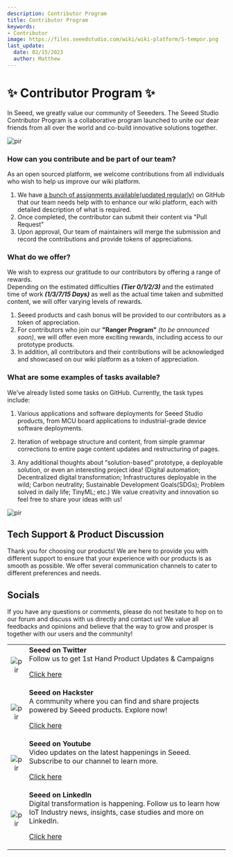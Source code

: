 ```yaml
---
description: Contributor Program
title: Contributor Program
keywords:
- Contributor
image: https://files.seeedstudio.com/wiki/wiki-platform/S-tempor.png
last_update:
  date: 02/15/2023
  author: Matthew
---
```


# ✨ Contributor Program ✨ 

In Seeed, we greatly value our community of Seeeders. The Seeed Studio Contributor Program is a collaborative program launched to unite our dear friends from all over the world and co-build innovative solutions together.
<p style={{textAlign: 'center'}}><img src="https://www.seeedstudio.com/blog/wp-content/uploads/2023/08/%E5%BE%AE%E4%BF%A1%E6%88%AA%E5%9B%BE_20230817161402.png" alt="pir" width={800} height="auto" /></p>


### How can you contribute and be part of our team?

As an open sourced platform, we welcome contributions from all individuals who wish to help us improve our wiki platform.

1. We have [a bunch of assignments available(updated regularly)](https://github.com/orgs/Seeed-Studio/projects/6/views/1) on GitHub that our team needs help with to enhance our wiki platform, each with detailed description of what is required. 
2. Once completed, the contributor can submit their content via "Pull Request"
3. Upon approval, Our team of maintainers will merge the submission and record the contributions and provide tokens of appreciations.

### What do we offer?

We wish to express our gratitude to our contributors by offering a range of rewards.   
Depending on the estimated difficulties ***(Tier 0/1/2/3)*** and the estimated time of work ***(1/3/7/15 Days)*** as well as the actual time taken and submitted content, we will offer varying levels of rewards.

1. Seeed products and cash bonus will be provided to our contributors as a token of appreciation.
2. For contributors who join our **"Ranger Program"** *(to be announced soon)*, we will offer even more exciting rewards, including access to our prototype products.
3. In addition, all contributors and their contributions will be acknowledged and showcased on our wiki platform as a token of appreciation.

### What are some examples of tasks available?

We’ve already listed some tasks on GitHub. Currently, the task types include:

1. Various applications and software deployments for Seeed Studio products, from MCU board applications to industrial-grade device software deployments.

2. Iteration of webpage structure and content, from simple grammar corrections to entire page content updates and restructuring of pages.

3. Any additional thoughts about “solution-based” prototype, a deployable solution, or even an interesting project idea! (Digital automation; Decentralized digital transformation; Infrastructures deployable in the wild; Carbon neutrality; Sustainable Development Goals(SDGs); Problem solved in daily life; TinyML; etc.) We value creativity and innovation so feel free to share your ideas with us!

<p style={{textAlign: 'center'}}><img src="https://files.seeedstudio.com/wiki/wiki-platform/contributor_program.png" alt="pir" width={900} height="auto" /></p>



## Tech Support & Product Discussion

Thank you for choosing our products! We are here to provide you with different support to ensure that your experience with our products is as smooth as possible. We offer several communication channels to cater to different preferences and needs.

<div class="button_tech_support_container">
<a href="https://forum.seeedstudio.com/" class="button_forum"></a> 
<a href="https://www.seeedstudio.com/contacts" class="button_email"></a>
</div>

<div class="button_tech_support_container">
<a href="https://discord.gg/eWkprNDMU7" class="button_discord"></a> 
<a href="https://github.com/Seeed-Studio/wiki-documents/discussions/69" class="button_discussion"></a>
</div>

## Socials

If you have any questions or comments, please do not hesitate to hop on to our forum and discuss with us directly and contact us! We value all feedbacks and opinions and believe that the way to grow and prosper is together with our users and the community!

<table align="center">
  <tbody>
    <tr>
      <td align="center"><p style={{textAlign: 'center'}}><img src="https://files.seeedstudio.com/wiki/IndexWiki/Twitter1.png" alt="pir" width={60} height="auto" /></p></td>
      <td align="left"><strong>Seeed on Twitter</strong><br />Follow us to get 1st Hand Product Updates &amp; Campaigns<p><a href="https://twitter.com/seeedstudio" target="_blank">Click here</a></p></td>
    </tr>
    <tr>
      <td align="center"><p style={{textAlign: 'center'}}><img src="https://files.seeedstudio.com/wiki/IndexWiki/hackster1.png" alt="pir" width={200} height="auto" /></p></td>
      <td align="left"><strong>Seeed on Hackster</strong><br />A community where you can find and share projects powered by Seeed products. Explore now!<p><a href="https://www.hackster.io/seeed" target="_blank">Click here</a></p></td>
    </tr>
    <tr>
      <td align="center"><p style={{textAlign: 'center'}}><img src="https://files.seeedstudio.com/wiki/IndexWiki/YouTube.png" alt="pir" width={300} height="auto" /></p></td>
      <td align="left"><strong>Seeed on Youtube</strong><br />Video updates on the latest happenings in Seeed. Subscribe to our channel to learn more.<p><a href="http://www.youtube.com/c/SeeedStudioSZ" target="_blank">Click here</a></p></td>
    </tr>
    <tr>
      <td align="center"><p style={{textAlign: 'center'}}><img src="https://files.seeedstudio.com/wiki/IndexWiki/LinkedIn_Logo.png" alt="pir" width={300} height="auto" /></p></td>
      <td align="left"><strong>Seeed on LinkedIn</strong><br />Digital transformation is happening. Follow us to learn how IoT Industry news, insights, case studies and more on LinkedIn.<p><a href="https://www.linkedin.com/company/seeedstudio" target="_blank">Click here</a></p></td>
    </tr>
  </tbody>
</table>
